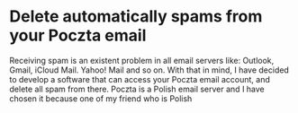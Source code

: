 # Delete automatically spams from your Poczta email
 Receiving spam is an existent problem in all email servers like: Outlook, Gmail, iCloud Mail. Yahoo! Mail and so on. With that in mind, I have decided to develop a software that can access your Poczta email account, and delete all spam from there. Poczta is a Polish email server and I have chosen it because one of my friend who is Polish
